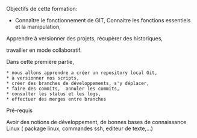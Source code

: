 
Objectifs de cette formation:

 - Connaître le fonctionnement de GIT, 
Connaitre les fonctions essentiels et la manipulation,

Apprendre à versionner des projets, récupèrer des historiques,

 travailler en mode collaboratif.

Dans cette première partie, 

    * nous allons apprendre a créer un repository local Git,
    * à versionner nos scripts,
    * créer des branches de développements, s'y déplacer, 
    * faire des commits,  annuler les commits,
    * consulter les status et les logs,
    * effectuer des merges entre branches
  
Pré-requis

Avoir des notions de développement, de bonnes bases de connaissance Linux ( package linux, commandes ssh, editeur de texte,...)

